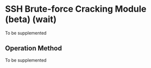 # SSH Brute-force Cracking Module (beta) (wait)


To be supplemented

## Operation Method
To be supplemented